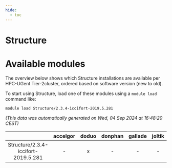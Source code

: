 ```yaml
---
hide:
  - toc
---
```


Structure
=========

# Available modules


The overview below shows which Structure installations are available per HPC-UGent Tier-2cluster, ordered based on software version (new to old).

To start using Structure, load one of these modules using a `module load` command like:

```shell
module load Structure/2.3.4-iccifort-2019.5.281
```

*(This data was automatically generated on Wed, 04 Sep 2024 at 16:48:20 CEST)*  

| |accelgor|doduo|donphan|gallade|joltik|shinx|skitty|
| :---: | :---: | :---: | :---: | :---: | :---: | :---: | :---: |
|Structure/2.3.4-iccifort-2019.5.281|-|x|-|-|-|-|-|
